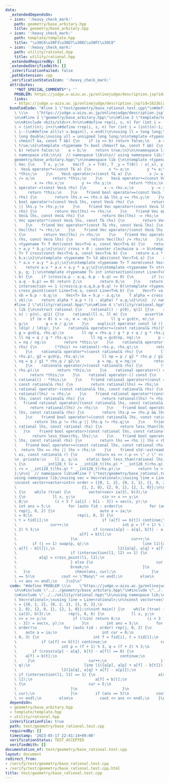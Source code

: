 ```yaml
---
data:
  _extendedDependsOn:
  - icon: ':heavy_check_mark:'
    path: geometry/base_arbitary.hpp
    title: geometry/base_arbitary.hpp
  - icon: ':heavy_check_mark:'
    path: template/template.hpp
    title: "\u30C6\u30F3\u30D7\u30EC\u30FC\u30C8"
  - icon: ':heavy_check_mark:'
    path: utility/rational.hpp
    title: utility/rational.hpp
  _extendedRequiredBy: []
  _extendedVerifiedWith: []
  _isVerificationFailed: false
  _pathExtension: cpp
  _verificationStatusIcon: ':heavy_check_mark:'
  attributes:
    '*NOT_SPECIAL_COMMENTS*': ''
    PROBLEM: https://judge.u-aizu.ac.jp/onlinejudge/description.jsp?id=1623&lang=jp
    links:
    - https://judge.u-aizu.ac.jp/onlinejudge/description.jsp?id=1623&lang=jp
  bundledCode: "#line 1 \"test/geometry/base_rational.test.cpp\"\n#define PROBLEM\
    \ \\\n    \"https://judge.u-aizu.ac.jp/onlinejudge/description.jsp?id=1623&lang=jp\"\
    \n\n#line 2 \"geometry/base_arbitary.hpp\"\n\n#line 2 \"template/template.hpp\"\
    \n\n#include <bits/stdc++.h>\n\n#define rep(i, s, n) for (int i = (int)(s); i\
    \ < (int)(n); i++)\n#define rrep(i, s, n) for (int i = (int)(n)-1; i >= (int)(s);\
    \ i--)\n#define all(v) v.begin(), v.end()\n\nusing ll = long long;\nusing ld =\
    \ long double;\nusing ull = unsigned long long;\n\ntemplate <typename T> bool\
    \ chmin(T &a, const T &b) {\n    if (a <= b) return false;\n    a = b;\n    return\
    \ true;\n}\ntemplate <typename T> bool chmax(T &a, const T &b) {\n    if (a >=\
    \ b) return false;\n    a = b;\n    return true;\n}\n\nnamespace lib {\n\nusing\
    \ namespace std;\n\n}  // namespace lib\n\n// using namespace lib;\n#line 4 \"\
    geometry/base_arbitary.hpp\"\n\nnamespace lib {\n\ntemplate <typename T> struct\
    \ Vec {\n    T x, y;\n    Vec(T _x = T(0), T _y = T(0)) : x(_x), y(_y) {}\n  \
    \  Vec& operator*=(const T& a) {\n        x *= a;\n        y *= a;\n        return\
    \ *this;\n    }\n    Vec& operator/=(const T& a) {\n        x /= a;\n        y\
    \ /= a;\n        return *this;\n    }\n    Vec& operator+=(const Vec& rhs) {\n\
    \        x += rhs.x;\n        y += rhs.y;\n        return *this;\n    }\n    Vec&\
    \ operator-=(const Vec& rhs) {\n        x -= rhs.x;\n        y -= rhs.y;\n   \
    \     return *this;\n    }\n    friend bool operator==(const Vec& lhs, const Vec&\
    \ rhs) {\n        return lhs.x == rhs.x && lhs.y == rhs.y;\n    }\n    friend\
    \ bool operator!=(const Vec& lhs, const Vec& rhs) {\n        return lhs.x != rhs.x\
    \ || lhs.y != rhs.y;\n    }\n    friend Vec operator+(const Vec& lhs, const Vec&\
    \ rhs) {\n        return Vec(lhs) += rhs;\n    }\n    friend Vec operator-(const\
    \ Vec& lhs, const Vec& rhs) {\n        return Vec(lhs) -= rhs;\n    }\n    friend\
    \ Vec operator*(const Vec& lhs, const T& rhs) {\n        return Vec(lhs) *= rhs;\n\
    \    }\n    friend Vec operator*(const T& rhs, const Vec& lhs) {\n        return\
    \ Vec(lhs) *= rhs;\n    }\n    friend Vec operator/(const Vec& lhs, const T& rhs)\
    \ {\n        return Vec(lhs) /= rhs;\n    }\n    friend Vec operator/(const T&\
    \ rhs, const Vec& lhs) {\n        return Vec(lhs) /= rhs;\n    }\n};\n\ntemplate\
    \ <typename T> T dot(const Vec<T>& a, const Vec<T>& b) {\n    return a.x * b.x\
    \ + a.y * b.y;\n}\n\n// cross > 0 : counter clockwise a -> b\ntemplate <typename\
    \ T> T cross(const Vec<T>& a, const Vec<T>& b) {\n    return a.x * b.y - a.y *\
    \ b.x;\n}\n\ntemplate <typename T> ld abs(const Vec<T>& a) {\n    return sqrtl(a.x\
    \ * a.x + a.y * a.y);\n}\n\ntemplate <typename T> T norm(const Vec<T>& a) {\n\
    \    return a.x * a.x + a.y * a.y;\n}\n\ntemplate <typename T> struct Line { Vec<T>\
    \ p, q; };\n\ntemplate <typename T> int intersection(const Line<T>& a, const Line<T>&\
    \ b) {\n    if (cross(a.p - a.q, b.p - b.q) == 0) {\n        if (cross(a.p - b.p,\
    \ a.q - b.p) == 0) return 2;\n        return 0;\n    }\n    return 1;\n}\n\n//\
    \ intersection == 1 (cross(a.p-a.q,b.p-b.q) != 0)\ntemplate <typename T> Vec<T>\
    \ cross_point(const Line<T>& a, const Line<T>& b) {\n    Vec<T> va = a.p - a.q,\
    \ vb = b.p - b.q;\n    Vec<T> ba = b.p - a.q;\n    T alpha = cross(ba, vb) / cross(va,\
    \ vb);\n    return alpha * a.p + (1 - alpha) * a.q;\n}\n\n}  // namespace lib\n\
    #line 2 \"utility/rational.hpp\"\n\n#line 4 \"utility/rational.hpp\"\n\nnamespace\
    \ lib {\n\nstruct rational {\n    rational() : p(0), q(1) {}\n    rational(ll\
    \ n) : p(n), q(1) {}\n    rational(ll n, ll m) {\n        assert(m != 0);\n  \
    \      if (m < 0) n = -n, m = -m;\n        ll g = gcd(n, m);\n        p = n /\
    \ g;\n        q = m / g;\n    }\n    explicit operator const ld () const { return\
    \ ld(p) / ld(q); }\n    rational& operator+=(const rational& rhs){\n        ll\
    \ g = gcd(q, rhs.q);\n        ll np = rhs.q / g * p + q / g * rhs.p;\n       \
    \ ll nq = q / g * rhs.q;\n        ll ng = gcd(np, nq);\n        p = np / ng, q\
    \ = nq / ng;\n        return *this;\n    }\n    rational& operator-=(const rational&\
    \ rhs) {\n        (*this) += rational(-rhs.p, rhs.q);\n        return *this;\n\
    \    }\n    rational& operator*=(const rational& rhs) {\n        ll g1 = gcd(q,\
    \ rhs.p), g2 = gcd(p, rhs.q);\n        ll np = p / g2 * rhs.p / g1;\n        ll\
    \ nq = q / g1 * rhs.q / g2;\n        p = np, q = nq;\n        return *this;\n\
    \    }\n    rational& operator/=(const rational& rhs) {\n        (*this) *= rational(rhs.q,\
    \ rhs.p);\n        return *this;\n    }\n    rational operator+() const {\n  \
    \      return *this;\n    }\n    rational operator-() const {\n        return\
    \ rational() - *this;\n    }\n    friend rational operator+(const rational& lhs,\
    \ const rational& rhs) {\n        return rational(lhs) += rhs;\n    }\n    friend\
    \ rational operator-(const rational& lhs, const rational& rhs) {\n        return\
    \ rational(lhs) -= rhs;\n    }\n    friend rational operator*(const rational&\
    \ lhs, const rational& rhs) {\n        return rational(lhs) *= rhs;\n    }\n \
    \   friend rational operator/(const rational& lhs, const rational& rhs) {\n  \
    \      return rational(lhs) /= rhs;\n    }\n    friend bool operator==(const rational&\
    \ lhs, const rational& rhs) {\n        return lhs.p == rhs.p && lhs.q == rhs.q;\n\
    \    }\n    friend bool operator!=(const rational& lhs, const rational& rhs) {\n\
    \        return lhs.p != rhs.p || lhs.q != rhs.q;\n    }\n    friend bool operator<(const\
    \ rational lhs, const rational rhs) {\n        return less_than(lhs, rhs);\n \
    \   }\n    friend bool operator>(const rational lhs, const rational rhs) {\n \
    \       return less_than(rhs, lhs);\n    }\n    friend bool operator<=(const rational\
    \ lhs, const rational rhs) {\n        return lhs == rhs || lhs < rhs;\n    }\n\
    \    friend bool operator>=(const rational lhs, const rational rhs) {\n      \
    \  return lhs == rhs || lhs > rhs;\n    }\n    friend std::ostream& operator<<(std::ostream&\
    \ os, const rational& r) {\n        return os << r.p << \" / \" << r.q;\n    }\n\
    \n  private:\n    ll p, q;\n    static bool less_than(rational lhs, rational rhs)\
    \ {\n        __int128_t lv = __int128_t(lhs.p) * __int128_t(rhs.q);\n        __int128_t\
    \ rv = __int128_t(lhs.q) * __int128_t(rhs.p);\n        return lv < rv;\n    }\n\
    };\n\n}  // namespace lib\n#line 7 \"test/geometry/base_rational.test.cpp\"\n\n\
    using namespace lib;\nusing vec = Vec<rational>;\nusing line = Line<rational>;\n\
    \nconst vector<vector<int>> order = {{0, 1, 2}, {0, 2, 1}, {1, 0, 2},\n      \
    \                             {1, 2, 0}, {2, 0, 1}, {2, 1, 0}};\n\nint main()\
    \ {\n    while (true) {\n        vector<vec> ia(3), b(3);\n        rep(i, 0, 6)\
    \ {\n            ll x, y;\n            cin >> x >> y;\n            if (!cin) return\
    \ 0;\n            (i < 3 ? ia[i] : b[i - 3]) = vec(x, y);\n        }\n       \
    \ int ans = 5;\n        for (auto fid : order)\n            for (auto tid : order)\
    \ rep(j, 0, 2) {\n                    auto a = ia;\n                    int cur\
    \ = 0;\n                    rep(i, 0, 3) {\n                        int f = fid[i],\
    \ t = tid[i];\n                        if (a[f] == b[t]) continue;\n         \
    \               cur++;\n                        int p = (f + 1) % 3, q = (f +\
    \ 2) % 3;\n                        if (cross(a[p] - a[q], b[t] - a[f]) == 0) {\n\
    \                            a[f] = b[t];\n                            continue;\n\
    \                        }\n                        cur++;\n                 \
    \       if (j == 1) swap(p, q);\n                        line l1({a[p], a[p] +\
    \ a[f] - b[t]}),\n                            l2({a[q], a[q] + a[f] - a[p]});\n\
    \                        if (intersection(l1, l2) == 1) {\n                  \
    \          a[q] = cross_point(l1, l2);\n                            a[f] = b[t];\n\
    \                        } else {\n                            cur = 5;\n    \
    \                        break;\n                        }\n                 \
    \   }\n                    chmin(ans, cur);\n                }\n        if (ans\
    \ == 5)\n            cout << \"Many\" << endl;\n        else\n            cout\
    \ << ans << endl;\n    }\n}\n"
  code: "#define PROBLEM \\\n    \"https://judge.u-aizu.ac.jp/onlinejudge/description.jsp?id=1623&lang=jp\"\
    \n\n#include \"../../geometry/base_arbitary.hpp\"\n#include \"../../template/template.hpp\"\
    \n#include \"../../utility/rational.hpp\"\n\nusing namespace lib;\nusing vec =\
    \ Vec<rational>;\nusing line = Line<rational>;\n\nconst vector<vector<int>> order\
    \ = {{0, 1, 2}, {0, 2, 1}, {1, 0, 2},\n                                   {1,\
    \ 2, 0}, {2, 0, 1}, {2, 1, 0}};\n\nint main() {\n    while (true) {\n        vector<vec>\
    \ ia(3), b(3);\n        rep(i, 0, 6) {\n            ll x, y;\n            cin\
    \ >> x >> y;\n            if (!cin) return 0;\n            (i < 3 ? ia[i] : b[i\
    \ - 3]) = vec(x, y);\n        }\n        int ans = 5;\n        for (auto fid :\
    \ order)\n            for (auto tid : order) rep(j, 0, 2) {\n                \
    \    auto a = ia;\n                    int cur = 0;\n                    rep(i,\
    \ 0, 3) {\n                        int f = fid[i], t = tid[i];\n             \
    \           if (a[f] == b[t]) continue;\n                        cur++;\n    \
    \                    int p = (f + 1) % 3, q = (f + 2) % 3;\n                 \
    \       if (cross(a[p] - a[q], b[t] - a[f]) == 0) {\n                        \
    \    a[f] = b[t];\n                            continue;\n                   \
    \     }\n                        cur++;\n                        if (j == 1) swap(p,\
    \ q);\n                        line l1({a[p], a[p] + a[f] - b[t]}),\n        \
    \                    l2({a[q], a[q] + a[f] - a[p]});\n                       \
    \ if (intersection(l1, l2) == 1) {\n                            a[q] = cross_point(l1,\
    \ l2);\n                            a[f] = b[t];\n                        } else\
    \ {\n                            cur = 5;\n                            break;\n\
    \                        }\n                    }\n                    chmin(ans,\
    \ cur);\n                }\n        if (ans == 5)\n            cout << \"Many\"\
    \ << endl;\n        else\n            cout << ans << endl;\n    }\n}"
  dependsOn:
  - geometry/base_arbitary.hpp
  - template/template.hpp
  - utility/rational.hpp
  isVerificationFile: true
  path: test/geometry/base_rational.test.cpp
  requiredBy: []
  timestamp: '2023-05-17 22:41:14+09:00'
  verificationStatus: TEST_ACCEPTED
  verifiedWith: []
documentation_of: test/geometry/base_rational.test.cpp
layout: document
redirect_from:
- /verify/test/geometry/base_rational.test.cpp
- /verify/test/geometry/base_rational.test.cpp.html
title: test/geometry/base_rational.test.cpp
---
```

